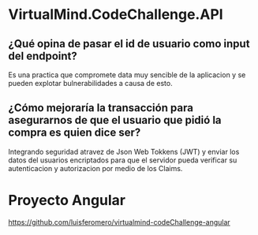 # VirtualMind.CodeChallenge.API

## ¿Qué opina de pasar el id de usuario como input del endpoint?
Es una practica que compromete data muy sencible de la aplicacion y se pueden explotar bulnerabilidades a causa de esto.

## ¿Cómo mejoraría la transacción para asegurarnos de que el usuario que pidió la compra es quien dice ser?
Integrando seguridad atravez de Json Web Tokkens (JWT) y enviar los datos del usuarios encriptados para que el servidor 
pueda verificar su autenticacion y autorizacion por medio de los Claims.

# Proyecto Angular
https://github.com/luisferomero/virtualmind-codeChallenge-angular
